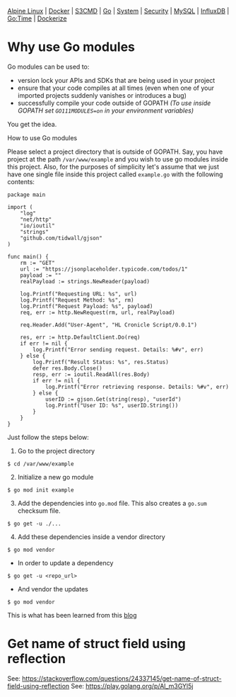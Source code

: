 [Alpine Linux](../alpine-linux/) | [Docker](../docker/) | [S3CMD](../s3cmd/) | [Go](../go/) | [System](../system/) | [Security](../security/) | [MySQL](../mysql/) | [InfluxDB](../influxdb/) | [Go:Time](time/) | [Dockerize](docker/)


# Why use Go modules

Go modules can be used to:
- version lock your APIs and SDKs that are being used in your project
- ensure that your code compiles at all times (even when one of your imported projects suddenly vanishes or introduces a bug)
- successfully compile your code outside of GOPATH *(To use inside GOPATH set ```GO111MODULES=on``` in your environment variables)*

You get the idea.

How to use Go modules

Please select a project directory that is outside of GOPATH. Say, you have project at the path ```/var/www/example``` and you wish to use go modules inside this project. Also, for the purposes of simplicity let's assume that we just have one single file inside this project called ```example.go``` with the following contents:

```
package main

import (
	"log"
	"net/http"
	"io/ioutil"
	"strings"
	"github.com/tidwall/gjson"
)

func main() {
	rm := "GET"
	url := "https://jsonplaceholder.typicode.com/todos/1"
	payload := ""
	realPayload := strings.NewReader(payload)

	log.Printf("Requesting URL: %s", url)
	log.Printf("Request Method: %s", rm)
	log.Printf("Request Payload: %s", payload)
	req, err := http.NewRequest(rm, url, realPayload)

	req.Header.Add("User-Agent", "HL Cronicle Script/0.0.1")

	res, err := http.DefaultClient.Do(req)
	if err != nil {
		log.Printf("Error sending request. Details: %#v", err)
	} else {
		log.Printf("Result Status: %s", res.Status)
		defer res.Body.Close()
		resp, err := ioutil.ReadAll(res.Body)
		if err != nil {
			log.Printf("Error retrieving response. Details: %#v", err)
		} else {
			userID := gjson.Get(string(resp), "userId")
			log.Printf("User ID: %s", userID.String())
		}
	}
}
```

Just follow the steps below:

1. Go to the project directory

```$ cd /var/www/example```

2. Initialize a new go module

```$ go mod init example```

3. Add the dependencies into ```go.mod``` file. This also creates a ```go.sum``` checksum file.

```$ go get -u ./...```

4. Add these dependencies inside a vendor directory

```$ go mod vendor```


- In order to update a dependency

```$ go get -u <repo_url>```

- And vendor the updates

```$ go mod vendor```

This is what has been learned from this [blog](https://www.kablamo.com.au/blog/2018/12/10/just-tell-me-how-to-use-go-modules)

# Get name of struct field using reflection

See: https://stackoverflow.com/questions/24337145/get-name-of-struct-field-using-reflection
See: https://play.golang.org/p/Al_m3GYl5j

